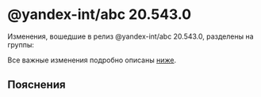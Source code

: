 # @yandex-int/abc 20.543.0

<!-- ЧЕЛОВЕЧЕСКОЕ ВСТУПЛЕНИЕ -->

Изменения, вошедшие в релиз @yandex-int/abc 20.543.0, разделены на группы:

Все важные изменения подробно описаны [ниже](#Пояснения).

## Пояснения

